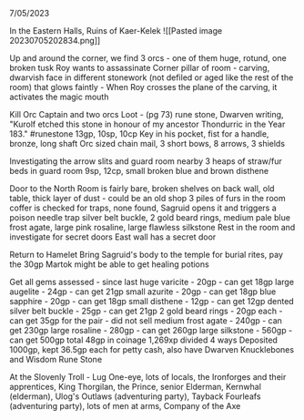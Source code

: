 7/05/2023

In the Eastern Halls, Ruins of Kaer-Kelek
![[Pasted image 20230705202834.png]]

Up and around the corner, we find 3 orcs - one of them huge, rotund, one broken tusk
Roy wants to assassinate
Corner pillar of room - carving, dwarvish face in different stonework (not defiled or aged like the rest of the room) that glows faintly - When Roy crosses the plane of the carving, it activates the magic mouth

Kill Orc Captain and two orcs
	Loot - (pg 73) rune stone, Dwarven writing, "Kurolf etched this stone in honour of my ancestor Thondurric in the Year 183." #runestone 
	13gp, 10sp, 10cp
	Key in his pocket, fist for a handle, bronze, long shaft
	Orc sized chain mail, 3 short bows, 8 arrows, 3 shields

Investigating the arrow slits and guard room nearby
3 heaps of straw/fur beds in guard room
	9sp, 12cp, small broken blue and brown disthene

Door to the North
Room is fairly bare, broken shelves on back wall, old table, thick layer of dust - could be an old shop
3 piles of furs in the room
coffer is checked for traps, none found, Sagruid opens it and triggers a poison needle trap
	silver belt buckle, 2 gold beard rings, medium pale blue frost agate, large pink rosaline, large flawless silkstone
Rest in the room and investigate for secret doors
East wall has a secret door

Return to Hamelet
Bring Sagruid's body to the temple for burial rites, pay the 30gp
Martok might be able to get healing potions

Get all gems assessed - since last
	huge varicite - 20gp - can get 18gp
	large augelite - 24gp - can get 21gp
	small azurite - 20gp - can get 18gp
	blue sapphire - 20gp - can get 18gp
	small disthene - 12gp - can get 12gp
	dented silver belt buckle - 25gp - can get 21gp
	2 gold beard rings - 20gp each - can get 35gp for the pair - did not sell
	medium frost agate - 240gp - can get 230gp
	large rosaline - 280gp - can get 260gp
	large silkstone - 560gp - can get 500gp
	total 48gp in coinage
1,269xp divided 4 ways
Deposited 1000gp, kept 36.5gp each for petty cash, also have Dwarven Knucklebones and Wisdom Rune Stone

At the Slovenly Troll - Lug One-eye, lots of locals, the Ironforges and their apprentices, King Thorgilan, the Prince, senior Elderman, Kernwhal (elderman), Ulog's Outlaws (adventuring party), Tayback Fourleafs (adventuring party), lots of men at arms, Company of the Axe